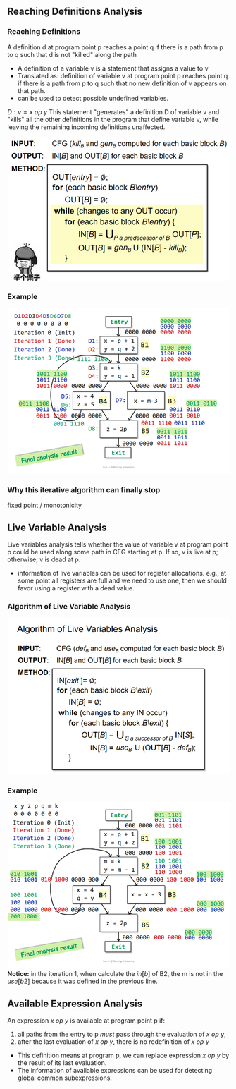 ## Reaching Definitions Analysis
### Reaching Definitions
A definition d at program point p reaches a point q if there is a path from p to q such that d is not "killed" along the path
- A definition of a variable v is a statement that assigns a value to v
- Translated as: definition of variable v at program point p reaches point q if there is a path from p to q such that no new definition of v appears on that path.
- can be used to detect possible undefined variables.

$D: v = x\ op\ y$ 
This statement "generates" a definition D of variable v and "kills" all the other definitions in the program that define variable v, while leaving the remaining incoming definitions unaffected.

![image.png](https://raw.githubusercontent.com/0xDkXy/image/master/202309071829256.png?token=ANK274EJ3GBK3LXT2LQZ2QLE7GTEQ)
### Example
![image.png](https://raw.githubusercontent.com/0xDkXy/image/master/202309071831490.png?token=ANK274B6Y3CCTP6F3T5UYZ3E7GTNA)
### Why this iterative algorithm can finally stop
fixed point / monotonicity

## Live Variable Analysis
Live variables analysis tells whether the value of variable v at program point p could be used along some path in CFG starting at p. If so, v is live at p; otherwise, v is dead at p.

- information of live variables can be used for register allocations. e.g., at some point all registers are full and we need to use one, then we should favor using a register with a dead value.
### Algorithm of Live Variable Analysis
![image.png](https://raw.githubusercontent.com/0xDkXy/image/master/202309071842390.png?token=ANK274EYD364JJTLJP4JUCDE7GUVQ)
### Example
![image.png](https://raw.githubusercontent.com/0xDkXy/image/master/202309071850618.png?token=ANK274HDOEU2TBIRXCOIVILE7GVUM)
**Notice:** in the iteration 1, when calculate the $in[b]$ of B2, the m is not in the $use[b2]$ because it was defined in the previous line.
## Available Expression Analysis
An expression $x\ op\ y$ is available at program point p if:
1. all paths from the entry to p *must* pass through the evaluation of $x\ op\ y$, 
2. after the last evaluation of $x\ op\ y$, there is no redefinition of $x\ op\ y$

- This definition means at program p, we can replace expression $x\ op\ y$ by the result of its last evaluation.
- The information of available expressions can be used for detecting global common subexpressions.